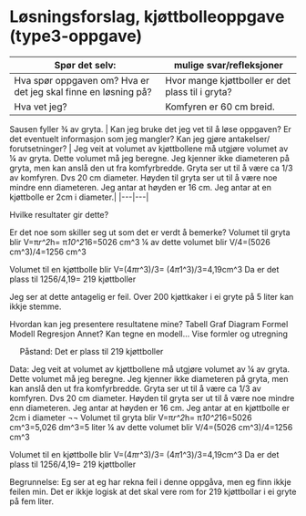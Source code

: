 #  Løsningsforslag, kjøttbolleoppgave (type3-oppgave)

|Spør det selv: |mulige svar/refleksjoner|
|---|---|
| Hva spør oppgaven om? Hva er det jeg skal finne en løsning på? |	Hvor mange kjøttboller er det plass til i gryta? |
| Hva vet jeg? |	Komfyren er 60 cm breid.  
Sausen fyller ¾ av gryta.
| Kan jeg bruke det jeg vet til å løse oppgaven? 
Er det eventuelt informasjon som jeg mangler? 
Kan jeg gjøre antakelser/ forutsetninger? |
 	Jeg veit at volumet av kjøttbollene må utgjøre volumet av ¼ av gryta. Dette volumet må jeg beregne.
Jeg kjenner ikke diameteren på gryta, men kan anslå den ut fra komfyrbredde. Gryta ser ut til å være ca 1/3 av komfyren. Dvs 20 cm diameter. Høyden til gryta ser ut til å være noe mindre enn diameteren. Jeg antar at høyden er 16 cm.
Jeg antar at en kjøttbolle er 2cm i diameter.|
|---|---|

Hvilke resultater gir dette?
 
Er det noe som skiller seg ut som det er verdt å bemerke?	Volumet til gryta blir 
V=π*r^2*h= π*10^2*16=5026 cm^3 
¼ av dette volumet blir V/4=(5026 cm^3)/4=1256 cm^3 

Volumet til en kjøttbolle blir 
V=(4*π*r^3)/3=  (4*π*1^3)/3=4,19cm^3 
Da er det plass til 1256/4,19= 219  kjøttboller 

Jeg ser at dette antagelig er feil. Over 200 kjøttkaker i ei gryte på 5 liter kan ikkje stemme. 

Hvordan kan jeg presentere resultatene mine?
	Tabell
	Graf
	Diagram
	Formel
	Modell 
	Regresjon 
	Annet?	Kan tegne en modell…
Vise formler og utregning

 
Påstand: Det er plass til 219 kjøttboller

Data:
Jeg veit at volumet av kjøttbollene må utgjøre volumet av ¼ av gryta. Dette volumet må jeg beregne.
Jeg kjenner ikke diameteren på gryta, men kan anslå den ut fra komfyrbredde. Gryta ser ut til å være ca 1/3 av komfyren. Dvs 20 cm diameter. Høyden til gryta ser ut til å være noe mindre enn diameteren. Jeg antar at høyden er 16 cm.
Jeg antar at en kjøttbolle er 2cm i diameter
¬¬
Volumet til gryta blir 
V=π*r^2*h= π*10^2*16=5026 cm^3=5,026 dm^3=5 liter 
¼ av dette volumet blir V/4=(5026 cm^3)/4=1256 cm^3 

Volumet til en kjøttbolle blir 
V=(4*π*r^3)/3=  (4*π*1^3)/3=4,19cm^3 
Da er det plass til 1256/4,19= 219  kjøttboller 


Begrunnelse:
Eg ser at eg har rekna feil i denne oppgåva, men eg finn ikkje feilen min. Det er ikkje logisk at det skal vere rom for 219 kjøttbollar i ei gryte på fem liter. 

